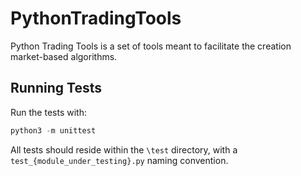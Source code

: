# PythonTradingTools

Python Trading Tools is a set of tools meant to facilitate the creation market-based algorithms.

## Running Tests

Run the tests with:
```python
python3 -m unittest
```
All tests should reside within the `\test` directory, with a `test_{module_under_testing}.py` naming convention.